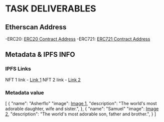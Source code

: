 # TASK DELIVERABLES

## Etherscan Address

-ERC20: [ERC20 Contract Address](https://rinkeby.etherscan.io/verifyContract-solc?a=0x7C2D29C310638808d041C5Ec4B5ab294CcacCF31&c=v0.8.7%2bcommit.e28d00a7&lictype=7)
-ERC721: [ERC721 Contract Address](https://rinkeby.etherscan.io/verifyContract-solc?a=0xAA0Bc7823b23F2Cf05009BaC4Bd3d2d4b7DB9fD3&c=v0.8.1%2bcommit.df193b15&lictype=7)

## Metadata & IPFS INFO

### IPFS Links

NFT 1 link - [Link 1](ipfs://QmRr5GZSKY7WxM2wbsa4U5TT7CK3kWkWWSCzm3wPqXkQov)
NFT 2 link - [Link 2](ipfs://QmVsFXtS4v6vFfZPC9CTJ9JZ7NUywoQhynUoZjpHzSKE1g)

### Metadata value

[
{
"name": "Asherflo"
"image": [Image 1](ipfs://QmW8n9pNUWSfR761wA2aNehFisjLLgXcb3FqKkCJVi3zdx),
"description": "The world's most adorable daughter, wife and sister.",
},
{
"name": "Samuel"
"image": [Image 2](ipfs://Qme9R6s79WRcTibXdQCB2Sjk3ZXrJmrafneoMzEN7XH5j1),
"description": "The world's most adorable son, father and brother.",
}
]
